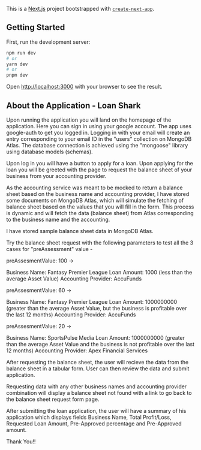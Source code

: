 This is a [Next.js](https://nextjs.org/) project bootstrapped with [`create-next-app`](https://github.com/vercel/next.js/tree/canary/packages/create-next-app).

## Getting Started

First, run the development server:

```bash
npm run dev
# or
yarn dev
# or
pnpm dev
```

Open [http://localhost:3000](http://localhost:3000) with your browser to see the result.

## About the Application - Loan Shark

Upon running the application you will land on the homepage of the application. Here you can sign in using your google account.
The app uses google-auth to get you logged in. Logging in with your email will create an entry corresponding to your email ID in the "users" collection on MongoDB Atlas. The database connection is achieved using the "mongoose" library using database models (schemas).

Upon log in you will have a button to apply for a loan. Upon applying for the loan you will be greeted with the page to request the balance sheet of your business from your accounting provider.

As the accounting service was meant to be mocked to return a balance sheet based on the business name and accounting provider, I have stored some documents on MongoDB Atlas, which will simulate the fetching of balance sheet based on the values that you will fill in the form. This process is dynamic and will fetch the data (balance sheet) from Atlas corresponding to the business name and the accounting.

I have stored sample balance sheet data in MongoDB Atlas.

Try the balance sheet request with the following parameters to test all the 3 cases for "preAssessment" value -

preAssesmentValue: 100 ->

Business Name: Fantasy Premier League
Loan Amount: 1000 (less than the average Asset Value)
Accounting Provider: AccuFunds

preAssesmentValue: 60 ->

Business Name: Fantasy Premier League
Loan Amount: 1000000000 (greater than the average Asset Value, but the business is profitable over the last 12 months)
Accounting Provider: AccuFunds

preAssesmentValue: 20 -> 

Business Name: SportsPulse Media
Loan Amount: 1000000000 (greater than the average Asset Value and the business is not profitable over the last 12 months)
Accounting Provider: Apex Financial Services

After requesting the balance sheet, the user will recieve the data from the balance sheet in a tabular form. User can then review the data and submit application.

Requesting data with any other business names and accounting provider combination will display a balance sheet not found with a link to go back to the balance sheet request form page.

After submitting the loan application, the user will have a summary of his application which displays fields Business Name, Total Profit/Loss, Requested Loan Amount, Pre-Approved percentage and Pre-Approved amount.

Thank You!!

